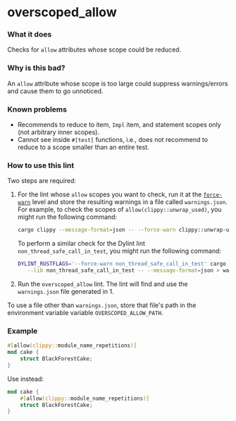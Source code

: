 # overscoped_allow

### What it does
Checks for `allow` attributes whose scope could be reduced.

### Why is this bad?
An `allow` attribute whose scope is too large could suppress warnings/errors and cause them
to go unnoticed.

### Known problems
- Recommends to reduce to item, `Impl` item, and statement scopes only (not arbitrary inner
  scopes).
- Cannot see inside `#[test]` functions, i.e., does not recommend to reduce to a scope
  smaller than an entire test.

### How to use this lint
Two steps are required:
1. For the lint whose `allow` scopes you want to check, run it at the [`force-warn`] level
   and store the resulting warnings in a file called `warnings.json`. For example, to check
   the scopes of `allow(clippy::unwrap_used)`, you might run the following command:
   ```sh
   cargo clippy --message-format=json -- --force-warn clippy::unwrap-used > warnings.json
   ```
   To perform a similar check for the Dylint lint `non_thread_safe_call_in_test`, you might
   run the following command:
   ```sh
   DYLINT_RUSTFLAGS='--force-warn non_thread_safe_call_in_test' cargo dylint \
      --lib non_thread_safe_call_in_test -- --message-format=json > warnings.json
   ```
2. Run the `overscoped_allow` lint. The lint will find and use the `warnings.json` file
   generated in 1.

To use a file other than `warnings.json`, store that file's path in the environment variable
variable `OVERSCOPED_ALLOW_PATH`.

### Example
```rust
#[allow(clippy::module_name_repetitions)]
mod cake {
    struct BlackForestCake;
}
```
Use instead:
```rust
mod cake {
    #[allow(clippy::module_name_repetitions)]
    struct BlackForestCake;
}
```

[`force-warn`]: https://doc.rust-lang.org/rustc/lints/levels.html#force-warn
